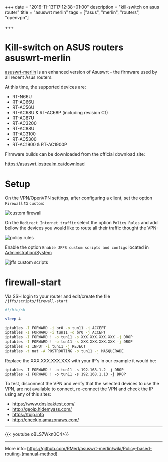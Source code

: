 +++
date = "2016-11-13T17:12:38+01:00"
description = "kill-switch on asus router"
title = "asuswrt merlin"
tags = ["asus", "merlin", "routers", "openvpn"]

+++


# Kill-switch on ASUS routers asuswrt-merlin

[asuswrt-merlin](https://github.com/RMerl/asuswrt-merlin) is an enhanced version
of Asuswrt - the firmware used by all recent Asus routers.

At this time, the supported devices are:

- RT-N66U
- RT-AC66U
- RT-AC56U
- RT-AC68U & RT-AC68P (including revision C1)
- RT-AC87U
- RT-AC3200
- RT-AC88U
- RT-AC3100
- RT-AC5300
- RT-AC1900 & RT-AC1900P


Firmware builds can be downloaded from the official download site:

https://asuswrt.lostrealm.ca/download

# Setup

On the VPN/OpenVPN settings, after configuring a client, set the option
``Firewall`` to ``custom``:

![custom firewall](/img/asus-openvpn-firewall.jpg)

On the ``Redirect Internet traffic`` select the option ``Policy Rules`` and add
bellow the devices you would like to route all their traffic thought the VPN:

![policy rules](/img/asus-openvpn-policy-rules.png)


Enable the option ``Enable JFFS custom scripts and configs`` located in
[Administration/System](http://192.168.1.1/Advanced_System_Content.asp)

![jffs custom scripts](/img/asus-jffs-custom-scripts.png)


# firewall-start

Via SSH login to your router and edit/create the file ``/jffs/scripts/firewall-start``

```sh
#!/bin/sh

sleep 4

iptables -I FORWARD -i br0 -o tun11 -j ACCEPT
iptables -I FORWARD -i tun11 -o br0 -j ACCEPT
iptables -I FORWARD ! -o tun11 -s XXX.XXX.XXX.XXX -j DROP
iptables -I FORWARD ! -o tun11 -s XXX.XXX.XXX.XXX -j DROP
iptables -I INPUT -i tun11 -j REJECT
iptables -t nat -A POSTROUTING -o tun11 -j MASQUERADE
```

Replace the XXX.XXX.XXX.XXX with your IP's in our example it would be:

    iptables -I FORWARD ! -o tun11 -s 192.168.1.2 -j DROP
    iptables -I FORWARD ! -o tun11 -s 192.168.1.13 -j DROP

To test, disconnect the VPN and verify that the selected devices to use the VPN,
are not available to connect, re-connect the VPN and check the IP using any of this sites:

- https://www.dnsleaktest.com/
- http://geoip.hidemyass.com/
- https://tuip.info
- http://checkip.amazonaws.com/

---

{{< youtube oBLS7Wkn0C4>}}

---

More info: https://github.com/RMerl/asuswrt-merlin/wiki/Policy-based-routing-(manual-method)
